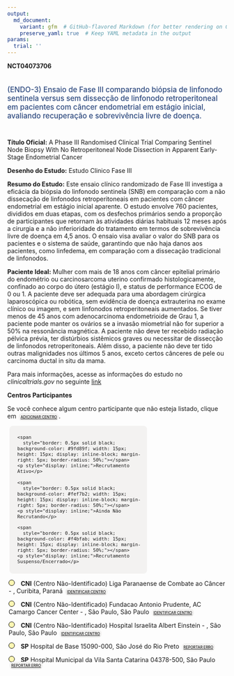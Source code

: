 ```yaml
---
output: 
  md_document:
    variant: gfm  # GitHub-flavored Markdown (for better rendering on GitHub)
    preserve_yaml: true  # Keep YAML metadata in the output
params:
  trial: ''
---
```


<script async src="https://scripts.simpleanalyticscdn.com/latest.js"></script>

**NCT04073706**

<div style="padding: 5px 5px 5px 0px; font-size: 1.20em; font-weight: 500; color: #2E4A7F; text-align: left; margin-bottom: 20px">

(ENDO-3) Ensaio de Fase III comparando biópsia de linfonodo sentinela
versus sem dissecção de linfonodo retroperitoneal em pacientes com
câncer endometrial em estágio inicial, avaliando recuperação e
sobrevivência livre de doença.

</div>

**Título Oficial:** A Phase III Randomised Clinical Trial Comparing
Sentinel Node Biopsy With No Retroperitoneal Node Dissection in Apparent
Early-Stage Endometrial Cancer

**Desenho do Estudo:** Estudo Clinico Fase III

**Resumo do Estudo:** Este ensaio clínico randomizado de Fase III
investiga a eficácia da biópsia do linfonodo sentinela (SNB) em
comparação com a não dissecação de linfonodos retroperitoneais em
pacientes com câncer endometrial em estágio inicial aparente. O estudo
envolve 760 pacientes, divididos em duas etapas, com os desfechos
primários sendo a proporção de participantes que retornam às atividades
diárias habituais 12 meses após a cirurgia e a não inferioridade do
tratamento em termos de sobrevivência livre de doença em 4,5 anos. O
ensaio visa avaliar o valor do SNB para os pacientes e o sistema de
saúde, garantindo que não haja danos aos pacientes, como linfedema, em
comparação com a dissecação tradicional de linfonodos.

**Paciente Ideal:** Mulher com mais de 18 anos com câncer epitelial
primário do endométrio ou carcinosarcoma uterino confirmado
histologicamente, confinado ao corpo do útero (estágio I), e status de
performance ECOG de 0 ou 1. A paciente deve ser adequada para uma
abordagem cirúrgica laparoscópica ou robótica, sem evidência de doença
extrauterina no exame clínico ou imagem, e sem linfonodos
retroperitoneais aumentados. Se tiver menos de 45 anos com
adenocarcinoma endometrioide de Grau 1, a paciente pode manter os
ovários se a invasão miometrial não for superior a 50% na ressonância
magnética. A paciente não deve ter recebido radiação pélvica prévia, ter
distúrbios sistêmicos graves ou necessitar de dissecção de linfonodos
retroperitoneais. Além disso, a paciente não deve ter tido outras
malignidades nos últimos 5 anos, exceto certos cânceres de pele ou
carcinoma ductal in situ da mama.

Para mais informações, acesse as informações do estudo no
*clinicaltrials.gov* no seguinte
[link](https://clinicaltrials.gov/ct2/show/NCT04073706)

**Centros Participantes**

Se você conhece algum centro participante que não esteja listado, clique
em
<span style="color: #2E4A7F; margin-left: 2px; padding: 4px; background-color: #f3f2f1; border-radius: 8px; font-weight: 500; font-size: 0.6em"><a
href="https://cancertrialsbr.shinyapps.io/formsapp?study_nct_id=NCT04073706&amp;location_id=N%2FA&amp;location_full_name=N%2FA&amp;form_type=Adicionar%20Centro"
target="_blank">ADICIONAR CENTRO</a></span>.

<div style="margin-bottom: 8px; margin-left: 5px; padding: 8px; max-width: 300px; background-color: #f3f2f1; border-radius: 8px; font-size: 0.9em">

<div style="margin-left: 10px;">

    <span 
      style="border: 0.5px solid black; background-color: #9fd89f; width: 15px; height: 15px; display: inline-block; margin-right: 5px; border-radius: 50%;"></span>
    <p style="display: inline;">Recrutamento Ativo</p>

</div>

<div style="margin-left: 10px;">

    <span 
      style="border: 0.5px solid black; background-color: #fef7b2; width: 15px; height: 15px; display: inline-block; margin-right: 5px; border-radius: 50%;"></span>
    <p style="display: inline;">Ainda Não Recrutando</p>

</div>

<div style="margin-left: 10px;">

    <span 
      style="border: 0.5px solid black; background-color: #f4bfab; width: 15px; height: 15px; display: inline-block; margin-right: 5px; border-radius: 50%;"></span>
    <p style="display: inline;">Recrutamento Suspenso/Encerrado</p>

</div>

</div>

<div style="margin: 3px;">

<span style="border: 0.5px solid black; display: inline-block; width: 12px; height: 12px; border-radius: 50%; margin-right: 10px; padding-bottom: 0px; background-color: #fef7b2;"></span>
<b>CNI</b> (Centro Não-Identificado) Liga Paranaense de Combate ao
Câncer - , Curibita, Paraná
<span style="color: #2E4A7F; margin-left: 2px; padding: 4px; background-color: #f3f2f1; border-radius: 8px; font-weight: 500; font-size: 0.6em"><a
href="https://cancertrialsbr.shinyapps.io/formsapp?study_nct_id=NCT04073706&amp;location_id=LIGAPARANAENSEDECOMBATEAOCANCERCURIBITAPARANABRAZIL&amp;location_full_name=%28Centro%20N%C3%A3o-Identificado%29%2C%20Liga%20Paranaense%20de%20Combate%20ao%20C%C3%A2ncer%20%20-%20%2C%20Curibita%2C%20Paran%C3%A1&amp;form_type=Identificar%20Centro"
target="_blank">IDENTIFICAR CENTRO</a></span>

</div>

<div style="margin: 3px;">

<span style="border: 0.5px solid black; display: inline-block; width: 12px; height: 12px; border-radius: 50%; margin-right: 10px; padding-bottom: 0px; background-color: #fef7b2;"></span>
<b>CNI</b> (Centro Não-Identificado) Fundacao Antonio Prudente, AC
Camargo Cancer Center - , São Paulo, São Paulo
<span style="color: #2E4A7F; margin-left: 2px; padding: 4px; background-color: #f3f2f1; border-radius: 8px; font-weight: 500; font-size: 0.6em"><a
href="https://cancertrialsbr.shinyapps.io/formsapp?study_nct_id=NCT04073706&amp;location_id=FUNDACAOANTONIOPRUDENTEACCAMARGOCANCERCENTERSAOPAULOSAOPAULOBRAZIL&amp;location_full_name=%28Centro%20N%C3%A3o-Identificado%29%2C%20Fundacao%20Antonio%20Prudente%2C%20AC%20Camargo%20Cancer%20Center%20%20-%20%2C%20S%C3%A3o%20Paulo%2C%20S%C3%A3o%20Paulo&amp;form_type=Identificar%20Centro"
target="_blank">IDENTIFICAR CENTRO</a></span>

</div>

<div style="margin: 3px;">

<span style="border: 0.5px solid black; display: inline-block; width: 12px; height: 12px; border-radius: 50%; margin-right: 10px; padding-bottom: 0px; background-color: #fef7b2;"></span>
<b>CNI</b> (Centro Não-Identificado) Hospital Israelita Albert
Einstein - , São Paulo, São Paulo
<span style="color: #2E4A7F; margin-left: 2px; padding: 4px; background-color: #f3f2f1; border-radius: 8px; font-weight: 500; font-size: 0.6em"><a
href="https://cancertrialsbr.shinyapps.io/formsapp?study_nct_id=NCT04073706&amp;location_id=HOSPITALISRAELITAALBERTEINSTEINSAOPAULOSAOPAULOBRAZIL&amp;location_full_name=%28Centro%20N%C3%A3o-Identificado%29%2C%20Hospital%20Israelita%20Albert%20Einstein%20%20-%20%2C%20S%C3%A3o%20Paulo%2C%20S%C3%A3o%20Paulo&amp;form_type=Identificar%20Centro"
target="_blank">IDENTIFICAR CENTRO</a></span>

</div>

<div style="margin: 3px;">

<span style="border: 0.5px solid black; display: inline-block; width: 12px; height: 12px; border-radius: 50%; margin-right: 10px; padding-bottom: 0px; background-color: #fef7b2;"></span>
<b>SP</b> Hospital de Base 15090-000, São José do Rio Preto
<span style="color: #2E4A7F; margin-left: 2px; padding: 4px; background-color: #f3f2f1; border-radius: 8px; font-weight: 500; font-size: 0.6em"><a
href="https://cancertrialsbr.shinyapps.io/formsapp?study_nct_id=NCT04073706&amp;location_id=HOSPITALDEBASESAOJOSEDORIOPRETOSAOPAULO15090000BRAZIL&amp;location_full_name=Hospital%20de%20Base%2C%2015090-000%2C%20S%C3%A3o%20Jos%C3%A9%20do%20Rio%20Preto&amp;form_type=Reportar%20Erro"
target="_blank">REPORTAR ERRO</a></span>

</div>

<div style="margin: 3px;">

<span style="border: 0.5px solid black; display: inline-block; width: 12px; height: 12px; border-radius: 50%; margin-right: 10px; padding-bottom: 0px; background-color: #fef7b2;"></span>
<b>SP</b> Hospital Municipal da Vila Santa Catarina 04378-500, São Paulo
<span style="color: #2E4A7F; margin-left: 2px; padding: 4px; background-color: #f3f2f1; border-radius: 8px; font-weight: 500; font-size: 0.6em"><a
href="https://cancertrialsbr.shinyapps.io/formsapp?study_nct_id=NCT04073706&amp;location_id=HOSPITALMUNICIPALVILASANTACATARINASANTACATARINANELSONDESENABRAZIL&amp;location_full_name=Hospital%20Municipal%20da%20Vila%20Santa%20Catarina%2C%2004378-500%2C%20S%C3%A3o%20Paulo&amp;form_type=Reportar%20Erro"
target="_blank">REPORTAR ERRO</a></span>

</div>
